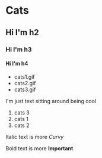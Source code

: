 # Cats
## Hi I'm h2
### Hi I'm h3
#### Hi I'm h4

* cats1.gif
* cats2.gif
* cats3.gif

I'm just text sitting around being cool

1. cats 3
1. cats 1
1. cats 2

Italic text is more *Curvy*

Bold text is more **Important**

